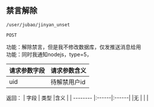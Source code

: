 
## 禁言解除
~~~
/user/jubao/jinyan_unset
~~~
~~~
POST
~~~

功能：解除禁言，但是我不修改数据库，仅发推送消息给用  
功能：同时我通知nodejs，type=5，


| 请求参数字段        | 请求参数含义  |
| -------- |:------|
|uid         |  待解禁用户id|


返回： 
| 字段        | 类型 |含义  |
| -------- |:------|:------|
|无   |     |  |



